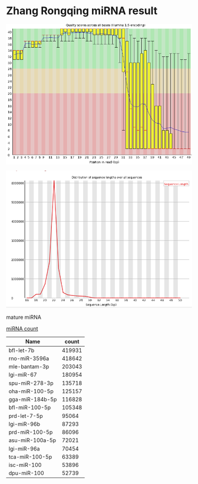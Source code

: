 # Zhang Rongqing miRNA result

![quality](result_191226_zhangrongqing/a1_quality.png)

![length](result_191226_zhangrongqing/a2_length.png)

mature miRNA

[miRNA count](result_191226_zhangrongqing/miRNA.count.txt)

| Name| count|
|-| -|
bfl-let-7b|419931|
rno-miR-3596a|418642|
mle-bantam-3p|203043|
lgi-miR-67|180954|
spu-miR-278-3p|135718|
oha-miR-100-5p|125157|
gga-miR-184b-5p|116828|
bfl-miR-100-5p|105348|
prd-let-7-5p|95064|
lgi-miR-96b|87293|
prd-miR-100-5p|86096|
asu-miR-100a-5p|72021|
lgi-miR-96a|70454|
tca-miR-100-5p|63389|
isc-miR-100|53896|
dpu-miR-100|52739|

